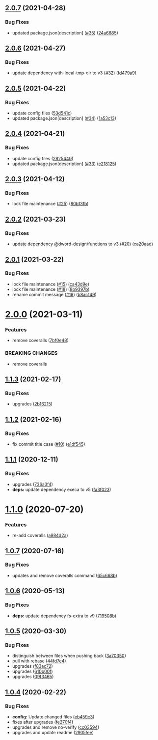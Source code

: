 ## [2.0.7](https://github.com/dword-design/ci/compare/v2.0.6...v2.0.7) (2021-04-28)


### Bug Fixes

* updated package.json[description] ([#35](https://github.com/dword-design/ci/issues/35)) ([24a6685](https://github.com/dword-design/ci/commit/24a66854653bc4a78e238b36c816ce50d6eab43a))

## [2.0.6](https://github.com/dword-design/ci/compare/v2.0.5...v2.0.6) (2021-04-27)


### Bug Fixes

* update dependency with-local-tmp-dir to v3 ([#32](https://github.com/dword-design/ci/issues/32)) ([fd479a9](https://github.com/dword-design/ci/commit/fd479a97c6558bf9b76f2d49408d75806c3d42ba))

## [2.0.5](https://github.com/dword-design/ci/compare/v2.0.4...v2.0.5) (2021-04-22)


### Bug Fixes

* update config files ([53d541c](https://github.com/dword-design/ci/commit/53d541c10d3628cba0c8de4ad87b7dae61645eae))
* updated package.json[description] ([#34](https://github.com/dword-design/ci/issues/34)) ([1a53c13](https://github.com/dword-design/ci/commit/1a53c13d835c8bee4d7344a219aea9267fee4c31))

## [2.0.4](https://github.com/dword-design/ci/compare/v2.0.3...v2.0.4) (2021-04-21)


### Bug Fixes

* update config files ([2825440](https://github.com/dword-design/ci/commit/2825440fec298f18432fae7765a75bc5dd2b76d2))
* updated package.json[description] ([#33](https://github.com/dword-design/ci/issues/33)) ([e218125](https://github.com/dword-design/ci/commit/e21812508c8f952cd303975e62a055bd3adbbae8))

## [2.0.3](https://github.com/dword-design/ci/compare/v2.0.2...v2.0.3) (2021-04-12)


### Bug Fixes

* lock file maintenance ([#25](https://github.com/dword-design/ci/issues/25)) ([80b13fb](https://github.com/dword-design/ci/commit/80b13fb60ea47b1a186c95bc442f7e12ea696576))

## [2.0.2](https://github.com/dword-design/ci/compare/v2.0.1...v2.0.2) (2021-03-23)


### Bug Fixes

* update dependency @dword-design/functions to v3 ([#20](https://github.com/dword-design/ci/issues/20)) ([ca20aad](https://github.com/dword-design/ci/commit/ca20aad0aaf31a936903acd0b741e09474808ca3))

## [2.0.1](https://github.com/dword-design/ci/compare/v2.0.0...v2.0.1) (2021-03-22)


### Bug Fixes

* lock file maintenance ([#15](https://github.com/dword-design/ci/issues/15)) ([ca43d9e](https://github.com/dword-design/ci/commit/ca43d9ea71b116752b41f73117eb7def81cdd3e3))
* lock file maintenance ([#18](https://github.com/dword-design/ci/issues/18)) ([8b9397b](https://github.com/dword-design/ci/commit/8b9397b16cbe83f62187e07c16d1f6eea0041dda))
* rename commit message ([#19](https://github.com/dword-design/ci/issues/19)) ([b8ac149](https://github.com/dword-design/ci/commit/b8ac149e540680757ed1185c00727baaa62aa0d9))

# [2.0.0](https://github.com/dword-design/ci/compare/v1.1.3...v2.0.0) (2021-03-11)


### Features

* remove coveralls ([7bf0e48](https://github.com/dword-design/ci/commit/7bf0e4894d1a2516adba7febc116825f6278640d))


### BREAKING CHANGES

* remove coveralls

## [1.1.3](https://github.com/dword-design/ci/compare/v1.1.2...v1.1.3) (2021-02-17)


### Bug Fixes

* upgrades ([2b16215](https://github.com/dword-design/ci/commit/2b16215030c58677799f9565b4e4e0af3da84530))

## [1.1.2](https://github.com/dword-design/ci/compare/v1.1.1...v1.1.2) (2021-02-16)


### Bug Fixes

* fix commit title case ([#10](https://github.com/dword-design/ci/issues/10)) ([e1df545](https://github.com/dword-design/ci/commit/e1df54578cbe0c1a202e9636365337a9890017cd))

## [1.1.1](https://github.com/dword-design/ci/compare/v1.1.0...v1.1.1) (2020-12-11)


### Bug Fixes

* upgrades ([736a3f4](https://github.com/dword-design/ci/commit/736a3f42643c00d1ba20cceb6ff93ed8689dd0ff))
* **deps:** update dependency execa to v5 ([fa3f023](https://github.com/dword-design/ci/commit/fa3f023bf7d151b514db24af98d22f63c0b073c8))

# [1.1.0](https://github.com/dword-design/ci/compare/v1.0.7...v1.1.0) (2020-07-20)


### Features

* re-add coveralls ([a984d2a](https://github.com/dword-design/ci/commit/a984d2a8ccb1cb9bdb7efd6a679eb7537b9e9c93))

## [1.0.7](https://github.com/dword-design/ci/compare/v1.0.6...v1.0.7) (2020-07-16)


### Bug Fixes

* updates and remove coveralls command ([65c668b](https://github.com/dword-design/ci/commit/65c668bd537df4df8a62ff5ed8851a26842e6780))

## [1.0.6](https://github.com/dword-design/ci/compare/v1.0.5...v1.0.6) (2020-05-13)


### Bug Fixes

* **deps:** update dependency fs-extra to v9 ([719508b](https://github.com/dword-design/ci/commit/719508bd939fed56ea3612d2a6e6b061abdd4302))

## [1.0.5](https://github.com/dword-design/ci/compare/v1.0.4...v1.0.5) (2020-03-30)


### Bug Fixes

* distinguish between files when pushing back ([3a70350](https://github.com/dword-design/ci/commit/3a70350ccd8386ef79ced65c3edceac38075df4d))
* pull with rebase ([44fd7e4](https://github.com/dword-design/ci/commit/44fd7e41cf36fd61a12acae73eb3add3906d010f))
* upgrades ([f83ac72](https://github.com/dword-design/ci/commit/f83ac721c0419876edb8cf8f317a11b8be742992))
* upgrades ([610b00f](https://github.com/dword-design/ci/commit/610b00f70c119c77e1d17f2db6d6f8a366075376))
* upgrades ([09f3465](https://github.com/dword-design/ci/commit/09f34653cb759ece711622e64d45c1a5d094df2a))

## [1.0.4](https://github.com/dword-design/ci/compare/v1.0.3...v1.0.4) (2020-02-22)


### Bug Fixes

* **config:** Update changed files ([eb459c3](https://github.com/dword-design/ci/commit/eb459c347a4fb8892acc9ca19364cade5127d578))
* fixes after upgrades ([fe270f4](https://github.com/dword-design/ci/commit/fe270f4c3ee64de14d1a30457ee6d72ecbe643f0))
* upgrades and remove no-verify ([cc03594](https://github.com/dword-design/ci/commit/cc03594714c4118bcf7bfb7888b726ed522edf6e))
* upgrades and update readme ([2905fee](https://github.com/dword-design/ci/commit/2905feef583a2808cc7dcc4098007802fcc68336))
